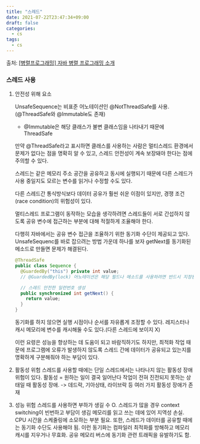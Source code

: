 ```yaml
---
title: "스레드"
date: 2021-07-22T23:47:34+09:00
draft: false
categories:
  - cs
tags:
  - cs
---
```



출처: [[병렬프로그래밍] 자바 병렬 프로그래밍 소개](https://12bme.tistory.com/63?category=682904)

### 스레드 사용

1. 안전성 위해 요소

   UnsafeSequence는 비표준 어노테이션인 @NotThreadSafe를 사용.(@ThreadSafe와 @Immutable도 존재)

   - @Immutable은 해당 클래스가 불변 클래스임을 나타내기 때문에 ThreadSafe

   만약 @ThreadSafe라고 표시하면 클래스를 사용하는 사람은 멀티스레드 환경에서 문제가 없다는 점을 명확히 알 수 있고,
   스레드 안전성이 계속 보장돼야 한다는 점에 주의할 수 있다.

   스레드는 같은 메모리 주소 공간을 공유하고 동시에 실행되기 때문에
   다른 스레드가 사용 중일지도 모르는 변수를 읽거나 수정할 수도 있다.

   다른 스레드간 통식방식보다 데이터 공유가 훨씬 쉬운 이점이 있지만,
   경쟁 조건(race condition)의 위험성이 있다.

   멀티스레드 프로그램이 동작하는 모습을 생각하려면
   스레드들이 서로 간섭하지 않도록 공유 변수에 접근하는 부분에 대해 적절하게 조율해야 한다.

   다행히 자바에서는 공유 변수 접근을 조율하기 위한 동기화 수단이 제공되고 있다.
   UnsafeSequenc를 바로 잡으려는 방법 가운데 하나를 보자
   getNext를 동기화된 메소드로 만들면 문제가 해결된다.

   ```java
   @ThreadSafe
   public class Sequence {
     @GuardedBy("this") private int value;
     // @GuardedBy(lock) 어노테이션은 해당 필드나 메소드를 사용하려면 반드시 지정된 락을 확보한 상태에서 사용해야 한다는 점을 의미 (출처: https://aroundck.tistory.com/3423)

     // 스레드 안전한 일련번호 생성
     public synchronized int getNext() {
       return value;
     }
   }
   ```

   동기화를 하지 않으면 실행 시점이나 순서를 자유롭게 조정할 수 있다.
   레지스터나 캐시 메모리에 변수를 캐시해둘 수도 있다.(다른 스레드에 보이지 X)

   이런 요령은 성능을 향상하는 데 도움이 되고 바람직하기도 하지만,
   최적화 작업 때문에 프로그램에 오류가 발생하지 않도록
   스레드 간에 데이터가 공유되고 있는지를 명확하게 구분해줘야 하는 부담이 있다.

2. 활동성 위험
   스레드를 사용할 때에는 단일 스레드에서는 나타나지 않는 활동성 장애 위험이 있다.
   활동성 = 원하는 일이 결국 일어난다
   작업이 전혀 진전되지 못하는 상태일 때 활동성 장애.
   -> 데드락, 기아상태, 라이브락 등 여러 가지 활동성 장애가 존재

3. 성능 위험
   스레드를 사용하면 부하가 생길 수 O.
   스레드가 많을 경우 context switching이 빈번하고 부담이 생김
   메모리를 읽고 쓰는 데에 있어 지역성 손실. CPU 시간을 스케줄링에 소모하는 부분 필요.
   또한, 스레드가 데이터를 공유할 때에는 동기화 수단도 사용해야 됨.
   이런 동기화는 컴파일러 최적화를 방해하고 메모리 캐시를 지우거나 무효화.
   공유 메모리 버스에 동기화 관련 트래픽을 유발하기도 함.
